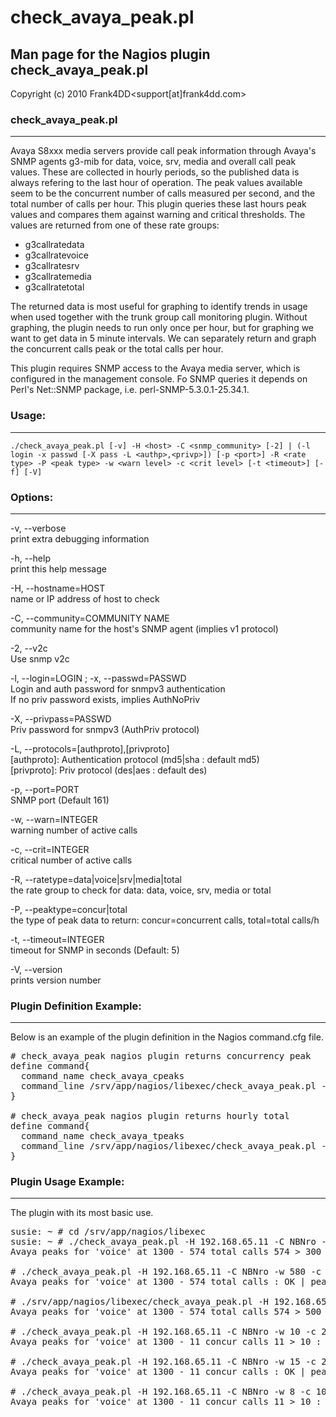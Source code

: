 # check_avaya_peak.pl

## Man page for the Nagios plugin check_avaya_peak.pl

Copyright (c) 2010 Frank4DD<support[at]frank4dd.com>

### check_avaya_peak.pl

* * *

Avaya S8xxx media servers provide call peak information through Avaya's SNMP agents g3-mib for data, voice, srv, media and overall call peak values. These are collected in hourly periods, so the published data is always refering to the last hour of operation. The peak values available seem to be the concurrent number of calls measured per second, and the total number of calls per hour. This plugin queries these last hours peak values and compares them against warning and critical thresholds. The values are returned from one of these rate groups:

*   g3callratedata
*   g3callratevoice
*   g3callratesrv
*   g3callratemedia
*   g3callratetotal

The returned data is most useful for graphing to identify trends in usage when used together with the trunk group call monitoring plugin. Without graphing, the plugin needs to run only once per hour, but for graphing we want to get data in 5 minute intervals. We can separately return and graph the concurrent calls peak or the total calls per hour.

This plugin requires SNMP access to the Avaya media server, which is configured in the management console. Fo SNMP queries it depends on Perl's Net::SNMP package, i.e. perl-SNMP-5.3.0.1-25.34.1.

### Usage:

* * *

`./check_avaya_peak.pl [-v] -H <host> -C <snmp_community> [-2] | (-l login -x passwd [-X pass -L <authp>,<privp>]) [-p <port>] -R <rate type> -P <peak type> -w <warn level> -c <crit level> [-t <timeout>] [-f] [-V]`

### Options:

* * *

-v, --verbose  
      print extra debugging information

-h, --help  
      print this help message

-H, --hostname=HOST  
      name or IP address of host to check

-C, --community=COMMUNITY NAME  
      community name for the host's SNMP agent (implies v1 protocol)

-2, --v2c  
      Use snmp v2c

-l, --login=LOGIN ; -x, --passwd=PASSWD  
      Login and auth password for snmpv3 authentication  
      If no priv password exists, implies AuthNoPriv

-X, --privpass=PASSWD  
      Priv password for snmpv3 (AuthPriv protocol)

-L, --protocols=[authproto],[privproto]  
      [authproto]: Authentication protocol (md5|sha : default md5)  
      [privproto]: Priv protocol (des|aes : default des)

-p, --port=PORT  
      SNMP port (Default 161)

-w, --warn=INTEGER  
      warning number of active calls

-c, --crit=INTEGER  
      critical number of active calls

-R, --ratetype=data|voice|srv|media|total  
      the rate group to check for data: data, voice, srv, media or total

-P, --peaktype=concur|total  
      the type of peak data to return: concur=concurrent calls, total=total calls/h

-t, --timeout=INTEGER  
      timeout for SNMP in seconds (Default: 5)

-V, --version  
      prints version number

### Plugin Definition Example:

* * *

Below is an example of the plugin definition in the Nagios command.cfg file.

<pre># check_avaya_peak nagios plugin returns concurrency peak
define command{
  command_name check_avaya_cpeaks
  command_line /srv/app/nagios/libexec/check_avaya_peak.pl -H $HOSTADDRESS$ -t 60 -C $ARG1$ -R $ARG2$ -P concur -w $ARG3$ -c $ARG4$
}

# check_avaya_peak nagios plugin returns hourly total
define command{
  command_name check_avaya_tpeaks
  command_line /srv/app/nagios/libexec/check_avaya_peak.pl -H $HOSTADDRESS$ -t 60 -C $ARG1$ -R $ARG2$ -P total -w $ARG3$ -c $ARG4$
}</pre>

### Plugin Usage Example:

* * *

The plugin with its most basic use.

<pre>susie: ~ # cd /srv/app/nagios/libexec
susie: ~ # ./check_avaya_peak.pl -H 192.168.65.11 -C NBNro -w 300 -c 600 -R voice -P total -f
Avaya peaks for 'voice' at 1300 - 574 total calls 574 > 300 : WARNING | peakdata=574 peaktype=total ratetype=voice peaktime=13:48:00

# ./check_avaya_peak.pl -H 192.168.65.11 -C NBNro -w 580 -c 600 -R voice -P total -f
Avaya peaks for 'voice' at 1300 - 574 total calls : OK | peakdata=574 peaktype=total ratetype=voice peaktime=13:48:00

# ./srv/app/nagios/libexec/check_avaya_peak.pl -H 192.168.65.11 -C NBNro -w 440 -c 500 -R voice -P total -f
Avaya peaks for 'voice' at 1300 - 574 total calls 574 > 500 : CRITICAL | peakdata=574 peaktype=total ratetype=voice peaktime=13:48:00

# ./check_avaya_peak.pl -H 192.168.65.11 -C NBNro -w 10 -c 20 -R voice -P concur -f
Avaya peaks for 'voice' at 1300 - 11 concur calls 11 > 10 : WARNING | peakdata=11 peaktype=concur ratetype=voice peaktime=13:48:00

# ./check_avaya_peak.pl -H 192.168.65.11 -C NBNro -w 15 -c 20 -R voice -P concur -f
Avaya peaks for 'voice' at 1300 - 11 concur calls : OK | peakdata=11 peaktype=concur ratetype=voice peaktime=13:48:00

# ./check_avaya_peak.pl -H 192.168.65.11 -C NBNro -w 8 -c 10 -R voice -P concur -f
Avaya peaks for 'voice' at 1300 - 11 concur calls 11 > 10 : CRITICAL | peakdata=11 peaktype=concur ratetype=voice peaktime=13:48:00</pre>

